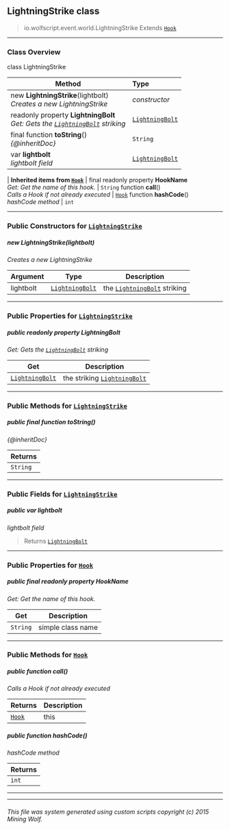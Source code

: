 ## LightningStrike __class__

>io.wolfscript.event.world.LightningStrike
>Extends [`Hook`](../../hook/Hook.md)

---

### Class Overview

class LightningStrike

Method | Type   
--- | :--- 
new __LightningStrike__(lightbolt) <br> _Creates a new LightningStrike_ | _constructor_
 readonly property __LightningBolt__ <br> _Get: Gets the [`LightningBolt`](../../api/entity/effect/LightningBolt.md) striking_ | [`LightningBolt`](../../api/entity/effect/LightningBolt.md)
final function __toString__() <br> _{@inheritDoc}_ | `String`
 var __lightbolt__ <br> _lightbolt field_ | [`LightningBolt`](../../api/entity/effect/LightningBolt.md)
 |
__Inherited items from [`Hook`](../../hook/Hook.md)__ |
final readonly property __HookName__ <br> _Get: Get the name of this hook._ | `String`
 function __call__() <br> _Calls a Hook if not already executed_ | [`Hook`](../../hook/Hook.md)
 function __hashCode__() <br> _hashCode method_ | `int`





---

### Public Constructors for [`LightningStrike`](LightningStrike.md)

##### <a id='lightningstrike'></a>new __LightningStrike__(lightbolt) 

_Creates a new LightningStrike_

Argument | Type | Description  
--- | --- | --- 
lightbolt | [`LightningBolt`](../../api/entity/effect/LightningBolt.md) | the [`LightningBolt`](../../api/entity/effect/LightningBolt.md) striking

---

### Public Properties for [`LightningStrike`](LightningStrike.md)

##### <a id='lightningbolt'></a>public  readonly property __LightningBolt__

_Get: Gets the [`LightningBolt`](../../api/entity/effect/LightningBolt.md) striking_

Get | Description
--- | --- 
[`LightningBolt`](../../api/entity/effect/LightningBolt.md) | the striking [`LightningBolt`](../../api/entity/effect/LightningBolt.md)



---

### Public Methods for [`LightningStrike`](LightningStrike.md)

##### <a id='tostring'></a>public final function __toString__()

_{@inheritDoc}_

Returns | 
--- | 
`String` |


---

### Public Fields for [`LightningStrike`](LightningStrike.md)

##### <a id='lightbolt'></a>public  var __lightbolt__

_lightbolt field_

>Returns
>  [`LightningBolt`](../../api/entity/effect/LightningBolt.md)

---

### Public Properties for [`Hook`](../../hook/Hook.md)

##### <a id='hookname'></a>public final readonly property __HookName__

_Get: Get the name of this hook._

Get | Description
--- | --- 
`String` | simple class name



---

### Public Methods for [`Hook`](../../hook/Hook.md)

##### <a id='call'></a>public  function __call__()

_Calls a Hook if not already executed_

Returns | Description
--- | --- 
[`Hook`](../../hook/Hook.md) | this


##### <a id='hashcode'></a>public  function __hashCode__()

_hashCode method_

Returns | 
--- | 
`int` |


---


---


###### This file was system generated using custom scripts copyright (c) 2015 Mining Wolf.
	

